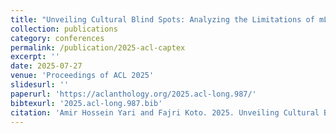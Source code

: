 ```yaml
---
title: "Unveiling Cultural Blind Spots: Analyzing the Limitations of mLLMs in Procedural Text Comprehension"
collection: publications
category: conferences
permalink: /publication/2025-acl-captex
excerpt: ''
date: 2025-07-27
venue: 'Proceedings of ACL 2025'
slidesurl: ''
paperurl: 'https://aclanthology.org/2025.acl-long.987/'
bibtexurl: '2025.acl-long.987.bib'
citation: 'Amir Hossein Yari and Fajri Koto. 2025. Unveiling Cultural Blind Spots: Analyzing the Limitations of mLLMs in Procedural Text Comprehension. In Proceedings of the 63rd Annual Meeting of the Association for Computational Linguistics (Volume 1: Long Papers), pages 20151–20170, Vienna, Austria. Association for Computational Linguistics.'
---
```

